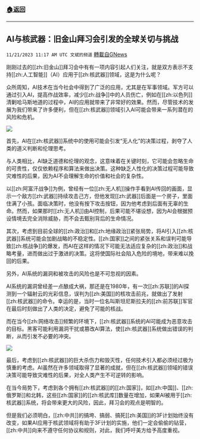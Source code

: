 ###  [:house:返回](README.md)
---


## AI与核武器：旧金山拜习会引发的全球关切与挑战
`11/21/2023 11:17 AM UTC 文斌的频道` [轉載自GNews](https://gnews.org/articles/1999744)



刚刚过去的[[zh:旧金山]]拜习会中有有一项内容引起人们关注，就是双方表示不支持[[zh:人工智能]]（AI）应用于[[zh:核武器]]领域，这是为什么呢？

众所周知，AI技术在当今社会中得到了广泛的应用，尤其是在军事领域。军方可以通过引入AI，提高作战效率，减少[[zh:战争]]中的人员伤亡，例如在[[zh:以色列]]清剿哈马斯地道的过程中，AI的应用就带来了非常好的效果。然而，尽管技术的发展为我们带来了许多便利，但在[[zh:核武器]]领域引入AI可能会带来一系列潜在的风险和危机。

![](ipfs://QmepGzeMJrSnBzMyJ3ohubg9vHBXX3c1V7j6huqTmE7N4W?.png)

首先，AI在[[zh:核武器]]系统中的使用可能会引发“无人化”的决策过程，剥夺了人类的道义判断和伦理思考。

与人类相比，AI缺乏道德和伦理的观念，这意味着在关键时刻，它可能会忽略生命的可贵性，仅仅依赖程序和算法来做出决策。这种缺乏人性化的决策过程可能导致灾难性的后果，因为AI不会理解生命的价值和社会的复杂性。

以[[zh:阿富汗战争]]为例，曾经有一位[[zh:无人机]]操作手看到AI传回的画面，显示一个敌方[[zh:武器]]持续攻击己方，但他发现[[zh:武器]]后面是一个房子，里面住满了小孩。面临决策时，他没有按下攻击按钮，因为他考虑到后面有无辜的生命。然而，如果那时[[zh:无人机]]由AI控制，后果可能不堪设想，因为AI会根据预设情境去完全消除威胁，而不会去甄别背后的生命情况。

其次，考虑到目前全球的[[zh:政治]]和[[zh:地缘政治]]紧张局势，将AI引入[[zh:核武器]]系统可能会加剧战略的不稳定性。[[zh:国家]]之间的紧张关系和误判可能导致[[zh:核战争]]的爆发，而AI在这样的情况下可能无法适应复杂的[[zh:政治]]和战略考量，进而做出过于激进的决策。这将使国际社会陷入危险的境地，带来难以挽回的后果。

另外，AI系统的漏洞和被攻击的风险也是不可忽视的因素。

AI系统的漏洞曾经差一点酿成大祸，那还是在1980年，有一次[[zh:苏联]]的AI探测到一个辐射云的光彩信息，误判为[[zh:美国]]的核攻击前兆，就做出了发射[[zh:核武器]]的命令。幸运的是，当时一位名叫斯坦尼斯拉夫的[[zh:前苏联]]军官在最后时刻做出了人类的决定，避免了可能的核战。

而在当今[[zh:网络攻击]]频繁的环境下，[[zh:核武器]]系统的AI可能成为恶意攻击的目标。黑客可能利用漏洞干扰或篡改AI算法，使[[zh:核武器]]系统做出错误的判断，从而引发不必要的冲突。

![](ipfs://Qmf1pJHaKWuYJnT2Wd9F9ptMyiE2x93Uv8axabrjBVYkKu?.png)

最后，考虑到[[zh:核武器]]的巨大杀伤力和毁灭性，任何技术引入都必须经过极为慎重的考虑。AI虽然在许多领域取得了显著的成就，但在[[zh:核武器]]领域的错误决策可能导致灾难性的后果，对全人类产生不可逆转的影响。

在当今局势下，考虑到各个拥有[[zh:核武器]]的[[zh:国家]]，如[[zh:中国]]、[[zh:俄罗斯]]和北韩，这些[[zh:国家]]的[[zh:核武库]]数量在增加，如果AI被用于[[zh:核武器]]系统，将会带来更大的风险，因此，拜习会的观点是明智的。

但是我们必须明白，[[zh:中共]]的搞垮、搞弱、搞死[[zh:美国]]的3F计划始终没有改变，如果AI应用于核武领域将有助于3F计划的实施，他们一定会偷偷的钻营，[[zh:中共]]向来不遵守任何协议和规则，对此，我们呼吁美方给予高度重视。
